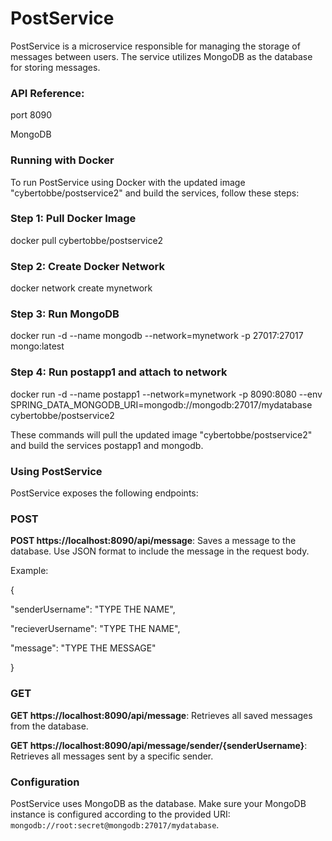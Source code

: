 # PostService

PostService is a microservice responsible for managing the storage of messages between users. The service utilizes MongoDB as the database for storing messages.

### API Reference:
port 8090



MongoDB

### Running with Docker
To run PostService using Docker with the updated image "cybertobbe/postservice2" and build the services, follow these steps:

### Step 1: Pull Docker Image
docker pull cybertobbe/postservice2

### Step 2: Create Docker Network
docker network create mynetwork

### Step 3: Run MongoDB
docker run -d --name mongodb --network=mynetwork -p 27017:27017 mongo:latest

### Step 4: Run postapp1 and attach to network
docker run -d --name postapp1 --network=mynetwork -p 8090:8080 --env SPRING_DATA_MONGODB_URI=mongodb://mongodb:27017/mydatabase cybertobbe/postservice2

These commands will pull the updated image "cybertobbe/postservice2" and build the services postapp1 and mongodb.

### Using PostService

PostService exposes the following endpoints:

### POST

**POST https://localhost:8090/api/message**: Saves a message to the database. Use JSON format to include the message in the request body.

Example:

{

"senderUsername": "TYPE THE NAME",

"recieverUsername": "TYPE THE NAME",

"message": "TYPE THE MESSAGE"

}

### GET

**GET https://localhost:8090/api/message**: Retrieves all saved messages from the database.

**GET https://localhost:8090/api/message/sender/{senderUsername}**: Retrieves all messages sent by a specific sender.




### Configuration

PostService uses MongoDB as the database. Make sure your MongoDB instance is configured according to the provided URI: `mongodb://root:secret@mongodb:27017/mydatabase`.



